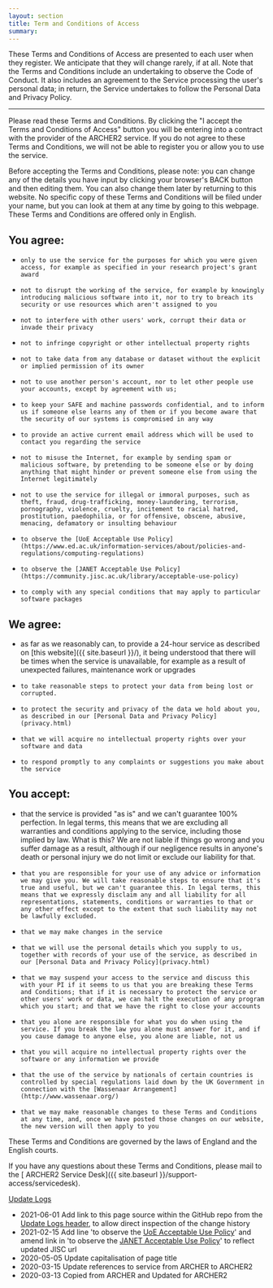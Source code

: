 ```yaml
---
layout: section
title: Term and Conditions of Access
summary: 
---
```


These Terms and Conditions of Access are presented to each user when they register. We anticipate that they will change rarely, if at all. Note that the Terms and Conditions include an undertaking to observe the Code of Conduct. It also includes an agreement to the Service processing the user's personal data; in return, the Service undertakes to follow the Personal Data and Privacy Policy.

---

Please read these Terms and Conditions. By clicking the "I accept the Terms and Conditions of Access" button you will be entering into a contract with the provider of the ARCHER2 service. If you do not agree to these Terms and Conditions, we will not be able to register you or allow you to use the service.

Before accepting the Terms and Conditions, please note: you can change any of the details you have input by clicking your browser's BACK button and then editing them. You can also change them later by returning to this website. No specific copy of these Terms and Conditions will be filed under your name, but you can look at them at any time by going to this webpage. These Terms and Conditions are offered only in English.

## You agree:

-     only to use the service for the purposes for which you were given access, for example as specified in your research project's grant award
-     not to disrupt the working of the service, for example by knowingly introducing malicious software into it, nor to try to breach its security or use resources which aren't assigned to you
-     not to interfere with other users' work, corrupt their data or invade their privacy
-     not to infringe copyright or other intellectual property rights
-     not to take data from any database or dataset without the explicit or implied permission of its owner
-     not to use another person's account, nor to let other people use your accounts, except by agreement with us;
-     to keep your SAFE and machine passwords confidential, and to inform us if someone else learns any of them or if you become aware that the security of our systems is compromised in any way
-     to provide an active current email address which will be used to contact you regarding the service
-     not to misuse the Internet, for example by sending spam or malicious software, by pretending to be someone else or by doing anything that might hinder or prevent someone else from using the Internet legitimately
-     not to use the service for illegal or immoral purposes, such as theft, fraud, drug-trafficking, money-laundering, terrorism, pornography, violence, cruelty, incitement to racial hatred, prostitution, paedophilia, or for offensive, obscene, abusive, menacing, defamatory or insulting behaviour
-     to observe the [UoE Acceptable Use Policy](https://www.ed.ac.uk/information-services/about/policies-and-regulations/computing-regulations) 
-     to observe the [JANET Acceptable Use Policy](https://community.jisc.ac.uk/library/acceptable-use-policy)
-     to comply with any special conditions that may apply to particular software packages

## We agree:

 -    as far as we reasonably can, to provide a 24-hour service as described on [this website]({{ site.baseurl }}/), it being understood that there will be times when the service is unavailable, for example as a result of unexpected failures, maintenance work or upgrades
-     to take reasonable steps to protect your data from being lost or corrupted.
-     to protect the security and privacy of the data we hold about you, as described in our [Personal Data and Privacy Policy](privacy.html)
-     that we will acquire no intellectual property rights over your software and data
-     to respond promptly to any complaints or suggestions you make about the service

## You accept:

 -    that the service is provided "as is" and we can't guarantee 100% perfection. In legal terms, this means that we are excluding all warranties and conditions applying to the service, including those implied by law. What is this? We are not liable if things go wrong and you suffer damage as a result, although if our negligence results in anyone's death or personal injury we do not limit or exclude our liability for that.
-     that you are responsible for your use of any advice or information we may give you. We will take reasonable steps to ensure that it's true and useful, but we can't guarantee this. In legal terms, this means that we expressly disclaim any and all liability for all representations, statements, conditions or warranties to that or any other effect except to the extent that such liability may not be lawfully excluded.
-     that we may make changes in the service
-     that we will use the personal details which you supply to us, together with records of your use of the service, as described in our [Personal Data and Privacy Policy](privacy.html)
-     that we may suspend your access to the service and discuss this with your PI if it seems to us that you are breaking these Terms and Conditions; that if it is necessary to protect the service or other users' work or data, we can halt the execution of any program which you start; and that we have the right to close your accounts
-     that you alone are responsible for what you do when using the service. If you break the law you alone must answer for it, and if you cause damage to anyone else, you alone are liable, not us
-     that you will acquire no intellectual property rights over the software or any information we provide
-     that the use of the service by nationals of certain countries is controlled by special regulations laid down by the UK Government in connection with the [Wassenaar Arrangement](http://www.wassenaar.org/)
-     that we may make reasonable changes to these Terms and Conditions at any time, and, once we have posted those changes on our website, the new version will then apply to you

These Terms and Conditions are governed by the laws of England and the English courts.

If you have any questions about these Terms and Conditions, please mail to the [ ARCHER2 Service Desk]({{ site.baseurl }}/support-access/servicedesk).


[Update Logs](https://github.com/ARCHER2-HPC/archer2-website/commits/main/about/policies/tandc.md)
* 2021-06-01 Add link to this page source within the GitHub repo from the [Update Logs header](https://github.com/ARCHER2-HPC/archer2-website/commits/main/about/policies/tandc.md), to allow direct inspection of the change history
* 2021-02-15 Add line 'to observe the [UoE Acceptable Use Policy](https://www.ed.ac.uk/information-services/about/policies-and-regulations/computing-regulations)' and amend link in 'to observe the [JANET Acceptable Use Policy](https://community.jisc.ac.uk/library/acceptable-use-policy)' to reflect updated JISC url
* 2020-05-05 Update capitalisation of page title
* 2020-03-15 Update references to service from ARCHER to ARCHER2
* 2020-03-13 Copied from ARCHER and Updated for ARCHER2
